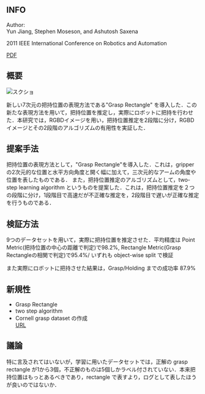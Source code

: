 ## INFO

Author: \
Yun Jiang, Stephen Moseson, and Ashutosh Saxena
  
2011 IEEE International Conference on Robotics and Automation

[PDF](http://pr.cs.cornell.edu/grasping/jiang_rectanglerepresentation_fastgrasping.pdf)


## 概要

![スクショ]()

新しい7次元の把持位置の表現方法である"Grasp Rectangle" を導入した．この新たな表現方法を用いて，把持位置を推定し，実際にロボットに把持を行わせた．本研究では，RGBDイメージを用い，把持位置推定を2段階に分け，RGBDイメージとその2段階のアルゴリズムの有用性を実証した．

## 提案手法
把持位置の表現方法として，"Grasp Rectangle"を導入した．これは，gripper の2次元的な位置と水平方向角度と開く幅に加えて，三次元的なアームの角度や位置を表したものである．
また，把持位置推定のアルゴリズムとして，two-step learning algorithm というものを提案した．これは，把持位置推定を２つの段階に分け，1段階目で高速だが不正確な推定を，2段階目で遅いが正確な推定を行うものである．

## 検証方法
9つのデータセットを用いて，実際に把持位置を推定させた．平均精度は Point Metric(把持位置の中心の距離で判定)で98.2%, Rectangle Metric(Grasp Rectangleの相関で判定)で95.4%/
いずれも object-wise split で検証

また実際にロボットに把持させた結果は，Grasp/Holding までの成功率 87.9%

## 新規性
* Grasp Rectangle
* two step algorithm
* Cornell grasp dataset の作成\
   [URL](http://pr.cs.cornell.edu/grasping/rect_data/data.php)

## 議論
特に言及されてはいないが，学習に用いたデータセットでは，正解の grasp rectangle が1から3個，不正解のものは5個しかラベル付されていない．本来把持位置はもっとあるべきであり，rectangle で表すより，ログとして表したほうが良いのではないか． 